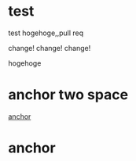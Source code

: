 test
====

test
hogehoge,,pull req

change! change! change!

hogehoge

# anchor  two space

[anchor](#anchor--two-space)
  
  
  
  
  
  
  
  
  
  
  
  
  
  
  
  
  
  
  
  
  
  
  
  
  
  
  
  
  
  
  
  
  
  
  
  
  






# anchor
